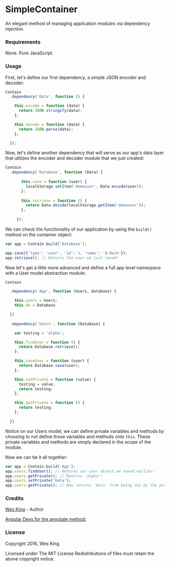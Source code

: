 # SimpleContainer

An elegant method of managing application modules via dependency injection.

### Requirements

None.  Pure JavaScript.

### Usage

First, let's define our first dependency, a simple JSON encoder and decoder:

```javascript
Contain
  .dependency('Data', function () {

    this.encode = function (data) {
      return JSON.stringify(data);
    };

    this.decode = function (data) {
      return JSON.parse(data);
    };

  });
```

Now, let's define another dependency that will serve as our app's data layer that utilizes the encoder and decoder module that we just created:

```javascript
Contain
  .dependency('Database', function (Data) {
   
       this.save = function (user) {
         localStorage.setItem('demouser', Data.encode(user));
       };
    
       this.retrieve = function () {
         return Data.decode(localStorage.getItem('demouser'));
       };
    
     });
```

We can check the functionality of our application by using the `build()` method on the container object:

```javascript
var app = Contain.build('Database');

app.save({'type': 'user', 'id': 1, 'name': 'D-Rock'});
app.retrieve(); // Returns the user we just saved!
```

Now let's get a little more advanced and define a full app level namespace with a User model abstraction module:

```javascript
Contain

  .dependency('App', function (Users, Database) {

    this.users = Users;
    this.db = Database

  })
  
  .dependency('Users', function (Database) {

    var testing = 'alpha';

    this.findUser = function () {
      return Database.retrieve();
    };

    this.saveUser = function (user) {
      return Database.save(user);
    };

    this.setPrivate = function (value) {
      testing = value;
      return testing;
    };

    this.getPrivate = function () {
      return testing;
    };

  })
```

Notice on our Users model, we can define private variables and methods by choosing to not define those variables and methods onto `this`.  These private variables and methods are simply declared in the scope of the module.

Now we can tie it all together:

```javascript
var app = Contain.build('App');
app.users.findUser(); // Returns our user object we saved earlier!
app.users.getPrivate(); // Returns 'alpha'!
app.users.setPrivate('beta');
app.users.getPrivate(); // Now returns 'beta' from being set by the previous method!
```

### Credits

[Wes King](https://github.com/lewestopher) - Author

[Angular Devs for the annotate method](https://angularjs.org);

### License

Copyright 2016, Wes King

Licensed under The MIT License Redistributions of files must retain the above copyright notice.